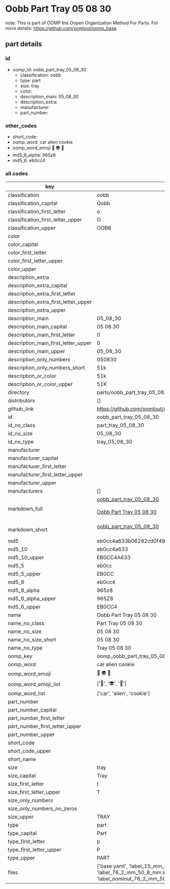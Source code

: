 # Oobb Part Tray 05 08 30  

note: This is part of OOMP the Oopen Organization Method For Parts. For more details: https://github.com/oomlout/oomp_base

##  part details





### id
* oomp_id: oobb_part_tray_05_08_30
  * classification: oobb
  * type: part
  * size: tray
  * color: 
  * description_main: 05_08_30
  * description_extra: 
  * manufacturer: 
  * part_number: 

### other_codes
* short_code: 
* oomp_word: car alien cookie
* oomp_word_emoji :car: :alien: :cookie:
* md5_6_alpha: 965z8
* md5_6: eb0cc4

### all codes 
| key | value |  
| --- | --- |  
| classification | oobb |  
| classification_capital | Oobb |  
| classification_first_letter | o |  
| classification_first_letter_upper | O |  
| classification_upper | OOBB |  
| color |  |  
| color_capital |  |  
| color_first_letter |  |  
| color_first_letter_upper |  |  
| color_upper |  |  
| description_extra |  |  
| description_extra_capital |  |  
| description_extra_first_letter |  |  
| description_extra_first_letter_upper |  |  
| description_extra_upper |  |  
| description_main | 05_08_30 |  
| description_main_capital | 05 08.30 |  
| description_main_first_letter | 0 |  
| description_main_first_letter_upper | 0 |  
| description_main_upper | 05_08_30 |  
| description_only_numbers | 050830 |  
| description_only_numbers_short | 51k |  
| description_or_color | 51k |  
| description_or_color_upper | 51K |  
| directory | parts/oobb_part_tray_05_08_30 |  
| distributors | [] |  
| github_link | https://github.com/oomlout/oomlout_oomp_part_src/tree/main/parts/oobb_part_tray_05_08_30/working |  
| id | oobb_part_tray_05_08_30 |  
| id_no_class | part_tray_05_08_30 |  
| id_no_size | 05_08_30 |  
| id_no_type | tray_05_08_30 |  
| manufacturer |  |  
| manufacturer_capital |  |  
| manufacturer_first_letter |  |  
| manufacturer_first_letter_upper |  |  
| manufacturer_upper |  |  
| manufacturers | [] |  
| markdown_full | [oobb_part_tray_05_08_30](https://github.com/oomlout/oomlout_oomp_part_src/tree/main/parts/oobb_part_tray_05_08_30/working)<br>[](https://github.com/oomlout/oomlout_oomp_part_src/tree/main/parts/oobb_part_tray_05_08_30/working)<br>[Oobb Part Tray 05 08 30](https://github.com/oomlout/oomlout_oomp_part_src/tree/main/parts/oobb_part_tray_05_08_30/working)<br><br> |  
| markdown_short | [oobb_part_tray_05_08_30](https://github.com/oomlout/oomlout_oomp_part_src/tree/main/parts/oobb_part_tray_05_08_30/working)<br><br> |  
| md5 | eb0cc4a633b06282cd0f49efc6d16951 |  
| md5_10 | eb0cc4a633 |  
| md5_10_upper | EB0CC4A633 |  
| md5_5 | eb0cc |  
| md5_5_upper | EB0CC |  
| md5_6 | eb0cc4 |  
| md5_6_alpha | 965z8 |  
| md5_6_alpha_upper | 965Z8 |  
| md5_6_upper | EB0CC4 |  
| name | Oobb Part Tray 05 08 30 |  
| name_no_class | Part Tray 05 08 30 |  
| name_no_size | 05 08 30 |  
| name_no_size_short | 05 08 30 |  
| name_no_type | Tray 05 08 30 |  
| oomp_key | oomp_oobb_part_tray_05_08_30 |  
| oomp_word | car alien cookie |  
| oomp_word_emoji | :car: :alien: :cookie: |  
| oomp_word_emoji_list | [':car:', ':alien:', ':cookie:'] |  
| oomp_word_list | ['car', 'alien', 'cookie'] |  
| part_number |  |  
| part_number_capital |  |  
| part_number_first_letter |  |  
| part_number_first_letter_upper |  |  
| part_number_upper |  |  
| short_code |  |  
| short_code_upper |  |  
| short_name |  |  
| size | tray |  
| size_capital | Tray |  
| size_first_letter | t |  
| size_first_letter_upper | T |  
| size_only_numbers |  |  
| size_only_numbers_no_zeros |  |  
| size_upper | TRAY |  
| type | part |  
| type_capital | Part |  
| type_first_letter | p |  
| type_first_letter_upper | P |  
| type_upper | PART |  
| files | ['base.yaml', 'label_15_mm_30_mm.pdf', 'label_15_mm_30_mm.svg', 'label_76_2_mm_50_8_mm.pdf', 'label_76_2_mm_50_8_mm.svg', 'label_oomlout_76_2_mm_50_8_mm.pdf', 'label_oomlout_76_2_mm_50_8_mm.svg', 'readme.md', 'working.json', 'working.yaml'] |  

